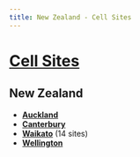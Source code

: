 ```yaml
---
title: New Zealand - Cell Sites
---
```


# [Cell Sites](../)

## New Zealand

* **[Auckland](auk)**
* **[Canterbury](can)**
* **[Waikato](wko)** (14 sites)
* **[Wellington](wgn)**
